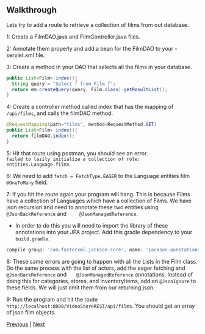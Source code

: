## Walkthrough

Lets try to add a route to retrieve a collection of films from out database.  

1: Create a FilmDAO.java and FilmController.java files.  

2: Annotate them properly and add a bean for the FilmDAO to your -servlet.xml file.  

3: Create a method in your DAO that selects all the films in your database.  
```java
public List<Film> index(){
  String query = "Select f from Film f";
  return em.createQuery(query, Film.class).getResultList();
}
```

4: Create a controller method called index that has the mapping of `/api/films`, and calls the filmDAO method.
```java
@RequestMapping(path="films", method=RequestMethod.GET)
public List<Film> index(){
  return filmDAO.index();
}
```

5: Hit that route using postman, you should see an error.  
`failed to lazily initialize a collection of role: entities.Language.films`  

6: We need to add `fetch = FetchType.EAGER` to the Language entities film `@OneToMany` field.  

7: If you hit the route again your program will hang. This is because Films have a collection of Languages which have a collection of Films. We have json recursion and need to annotate these two entities using `@JsonBackReference` and `	@JsonManagedReference`.  

* In order to do this you will need to import the library of these annotations into your JPA project. Add this gradle dependency to your `build.gradle`.
```groovy
compile group: 'com.fasterxml.jackson.core', name: 'jackson-annotations', version: '2.8.5'
```

8: These same errors are going to happen with all the Lists in the Film class. Do the same process with the list of actors, add the eager fetching and `@JsonBackReference` and `	@JsonManagedReference` annotations. Instead of doing this for categories, stores, and inventoryItems, add an `@JsonIgnore` to these fields. We will just omit them from our returning json.

9: Run the program and hit the route `http://localhost:8080/VideoStoreREST/api/films`. You should get an array of json film objects.

[Previous](negating_recursive_json.md) | [Next](../ch4/README.md)
